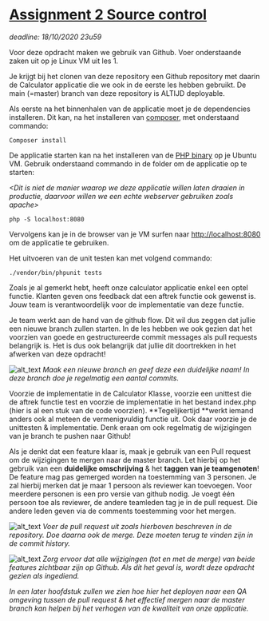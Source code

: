 # <span style="text-decoration:underline;">Assignment 2  Source control</span>

_deadline: 18/10/2020 23u59_

Voor deze opdracht maken we gebruik van Github. Voer onderstaande zaken uit op je Linux VM uit les 1.

Je krijgt bij het clonen van deze repository een Github repository met daarin de Calculator applicatie die we ook in de eerste les hebben gebruikt. De main (=master) branch van deze repository is ALTIJD deployable. 

Als eerste na het binnenhalen van de applicatie moet je de dependencies installeren. Dit kan, na het installeren van [composer](https://getcomposer.org/), met onderstaand commando:


```
Composer install
```


De applicatie starten kan na het installeren van de [PHP binary](https://computingforgeeks.com/how-to-install-php-7-3-on-ubuntu-18-04-ubuntu-16-04-debian/) op je Ubuntu VM. Gebruik onderstaand commando in de folder om de applicatie op te starten:

_<Dit is niet de manier waarop we deze applicatie willen laten draaien in productie, daarvoor willen we een echte webserver gebruiken zoals apache>_


```
php -S localhost:8080
```


Vervolgens kan je in de browser van je VM surfen naar [http://localhost:8080](http://localhost:8080) om de applicatie te gebruiken.

Het uitvoeren van de unit testen kan met volgend commando:


```
./vendor/bin/phpunit tests
```


Zoals je al gemerkt hebt, heeft onze calculator applicatie enkel een optel functie. Klanten geven ons feedback dat een aftrek functie ook gewenst is. Jouw team is verantwoordelijk voor de implementatie van deze functie. 

Je team werkt aan de hand van de github flow. Dit wil dus zeggen dat jullie een nieuwe branch zullen starten. In de les hebben we ook gezien dat het voorzien van goede en gestructureerde commit messages als pull requests belangrijk is. Het is dus ook belangrijk dat jullie dit doortrekken in het afwerken van deze opdracht!


![alt_text](https://i.imgur.com/o09XN75.png "image_tooltip")
_Maak een nieuwe branch en geef deze een duidelijke naam! In deze branch doe je regelmatig een aantal commits._

Voorzie de implementatie in de Calculator Klasse, voorzie een unittest die de aftrek functie test en voorzie de implementatie in het bestand index.php (hier is al een stuk van de code voorzien). **Tegelijkertijd **werkt iemand anders ook al meteen de vermenigvuldig functie uit. Ook daar voorzie je de unittesten & implementatie. Denk eraan om ook regelmatig de wijzigingen van je branch te pushen naar Github!

Als je denkt dat een feature klaar is, maak je gebruik van een Pull request om de wijzigingen te mergen naar de master branch. Let hierbij op het gebruik van een **duidelijke omschrijving** & het **taggen van je teamgenoten**! De feature mag pas gemerged worden na toestemming van 3 personen. Je zal hierbij merken dat je maar 1 persoon als reviewer kan toevoegen. Voor meerdere personen is een pro versie van github nodig. Je voegt één persoon toe als reviewer, de andere teamleden tag je in de pull request. Die andere leden geven via de comments toestemming voor het mergen.

![alt_text](https://i.imgur.com/o09XN75.png "image_tooltip")
_Voer de pull request uit zoals hierboven beschreven in de repository. Doe daarna ook de merge. Deze moeten terug te vinden zijn in de commit history._


![alt_text](https://i.imgur.com/o09XN75.png "image_tooltip")
_Zorg ervoor dat alle wijzigingen (tot en met de merge) van beide features zichtbaar zijn op Github. Als dit het geval is, wordt deze opdracht gezien als ingediend._

_In een later hoofdstuk zullen we zien hoe hier het deployen naar een QA omgeving tussen de pull request & het effectief mergen naar de master branch kan helpen bij het verhogen van de kwaliteit van onze applicatie._
